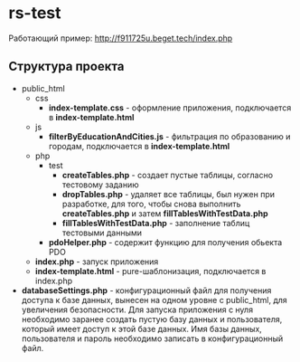 # rs-test
Работающий пример: http://f911725u.beget.tech/index.php

## Структура проекта
- public_html
  - css
    - **index-template.css** - оформление приложения, подключается в **index-template.html**
  - js
    - **filterByEducationAndCities.js** - фильтрация по образованию и городам,
    подключается в **index-template.html**
  - php
    - test
      - **createTables.php** - создает пустые таблицы, согласно тестовому заданию
      - **dropTables.php** - удаляет все таблицы, был нужен при разработке, для того, чтобы снова выполнить **createTables.php** и затем  **fillTablesWithTestData.php**
      - **fillTablesWithTestData.php** - заполнение таблиц тестовыми данными
    - **pdoHelper.php** - содержит функцию для получения обьекта PDO
  - **index.php** - запуск приложения
  - **index-template.html** - pure-шаблонизация, подключается в index.php
- **databaseSettings.php** - конфигурационный файл для получения доступа к базе данных, вынесен на одном уровне с public_html, для увеличения безопасности. Для запуска приложения с нуля необходимо заранее создать пустую базу данных и пользователя, который имеет доступ к этой базе данных. Имя базы данных, пользователя и пароль необходимо записать в конфигурационный файл.
